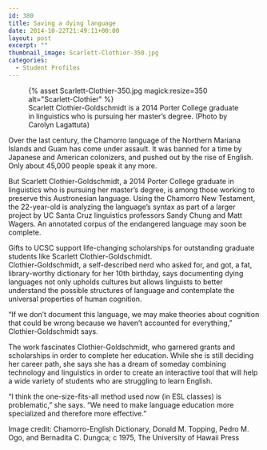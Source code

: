 ```yaml
---
id: 380
title: Saving a dying language
date: 2014-10-22T21:49:11+00:00
layout: post
excerpt: ""
thumbnail_image: Scarlett-Clothier-350.jpg
categories:
  - Student Profiles
---
```

<figure class="inline-image right">
{% asset Scarlett-Clothier-350.jpg magick:resize=350 alt="Scarlett-Clothier" %}<figcaption>Scarlett Clothier-Goldschmidt is a 2014 Porter College graduate in linguistics who is pursuing her master&#8217;s degree. (Photo by Carolyn Lagattuta)</figcaption></figure>

Over the last century, the Chamorro language of the Northern Mariana Islands and Guam has come under assault. It was banned for a time by Japanese and American colonizers, and pushed out by the rise of English. Only about 45,000 people speak it any more.

But Scarlett Clothier-Goldschmidt, a 2014 Porter College graduate in linguistics who is pursuing her master&#8217;s degree, is among those working to preserve this Austronesian language. Using the Chamorro New Testament, the 22-year-old is analyzing the language&#8217;s syntax as part of a larger project by UC Santa Cruz linguistics professors Sandy Chung and Matt Wagers. An annotated corpus of the endangered language may soon be complete.

Gifts to UCSC support life-changing scholarships for outstanding graduate students like Scarlett Clothier-Goldschmidt.  
Clothier-Goldschmidt, a self-described nerd who asked for, and got, a fat, library-worthy dictionary for her 10th birthday, says documenting dying languages not only upholds cultures but allows linguists to better understand the possible structures of language and contemplate the universal properties of human cognition.

&#8220;If we don&#8217;t document this language, we may make theories about cognition that could be wrong because we haven&#8217;t accounted for everything,&#8221; Clothier-Goldschmidt says.

The work fascinates Clothier-Goldschmidt, who garnered grants and scholarships in order to complete her education. While she is still deciding her career path, she says she has a dream of someday combining technology and linguistics in order to create an interactive tool that will help a wide variety of students who are struggling to learn English.

&#8220;I think the one-size-fits-all method used now (in ESL classes) is problematic,&#8221; she says. &#8220;We need to make language education more specialized and therefore more effective.&#8221;

Image credit: Chamorro-English Dictionary, Donald M. Topping, Pedro M. Ogo, and Bernadita C. Dungca; c 1975, The University of Hawaii Press
